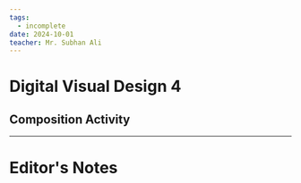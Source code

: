 ```yaml
---
tags:
  - incomplete
date: 2024-10-01
teacher: Mr. Subhan Ali
---
```

# Digital Visual Design 4
## Composition Activity

----------------------------------------------------------------
# Editor's Notes